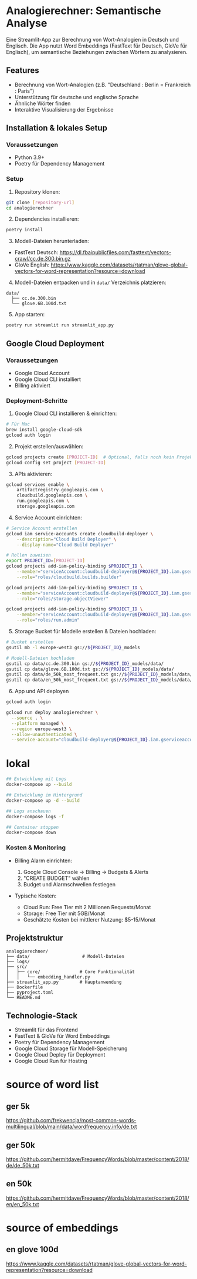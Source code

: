 # Analogierechner: Semantische Analyse

Eine Streamlit-App zur Berechnung von Wort-Analogien in Deutsch und Englisch. Die App nutzt Word Embeddings (FastText für Deutsch, GloVe für Englisch), um semantische Beziehungen zwischen Wörtern zu analysieren.

## Features
- Berechnung von Wort-Analogien (z.B. "Deutschland : Berlin = Frankreich : Paris")
- Unterstützung für deutsche und englische Sprache
- Ähnliche Wörter finden
- Interaktive Visualisierung der Ergebnisse

## Installation & lokales Setup

### Voraussetzungen
- Python 3.9+
- Poetry für Dependency Management

### Setup
1. Repository klonen:
```bash
git clone [repository-url]
cd analogierechner
```

2. Dependencies installieren:
```bash
poetry install
```

3. Modell-Dateien herunterladen:
- FastText Deutsch: https://dl.fbaipublicfiles.com/fasttext/vectors-crawl/cc.de.300.bin.gz
- GloVe English: https://www.kaggle.com/datasets/rtatman/glove-global-vectors-for-word-representation?resource=download

4. Modell-Dateien entpacken und in `data/` Verzeichnis platzieren:
```
data/
  ├── cc.de.300.bin
  └── glove.6B.100d.txt
```

5. App starten:
```bash
poetry run streamlit run streamlit_app.py
```

## Google Cloud Deployment

### Voraussetzungen
- Google Cloud Account
- Google Cloud CLI installiert
- Billing aktiviert

### Deployment-Schritte

1. Google Cloud CLI installieren & einrichten:
```bash
# Für Mac
brew install google-cloud-sdk
gcloud auth login
```

2. Projekt erstellen/auswählen:
```bash
gcloud projects create [PROJECT-ID]  # Optional, falls noch kein Projekt existiert
gcloud config set project [PROJECT-ID]
```

3. APIs aktivieren:
```bash
gcloud services enable \
    artifactregistry.googleapis.com \
    cloudbuild.googleapis.com \
    run.googleapis.com \
    storage.googleapis.com
```

4. Service Account einrichten:
```bash
# Service Account erstellen
gcloud iam service-accounts create cloudbuild-deployer \
    --description="Cloud Build Deployer" \
    --display-name="Cloud Build Deployer"

# Rollen zuweisen
export PROJECT_ID=[PROJECT-ID]
gcloud projects add-iam-policy-binding $PROJECT_ID \
    --member="serviceAccount:cloudbuild-deployer@${PROJECT_ID}.iam.gserviceaccount.com" \
    --role="roles/cloudbuild.builds.builder"

gcloud projects add-iam-policy-binding $PROJECT_ID \
    --member="serviceAccount:cloudbuild-deployer@${PROJECT_ID}.iam.gserviceaccount.com" \
    --role="roles/storage.objectViewer"

gcloud projects add-iam-policy-binding $PROJECT_ID \
    --member="serviceAccount:cloudbuild-deployer@${PROJECT_ID}.iam.gserviceaccount.com" \
    --role="roles/run.admin"
```

5. Storage Bucket für Modelle erstellen & Dateien hochladen:
```bash
# Bucket erstellen
gsutil mb -l europe-west3 gs://${PROJECT_ID}_models

# Modell-Dateien hochladen
gsutil cp data/cc.de.300.bin gs://${PROJECT_ID}_models/data/
gsutil cp data/glove.6B.100d.txt gs://${PROJECT_ID}_models/data/
gsutil cp data/de_50k_most_frequent.txt gs://${PROJECT_ID}_models/data/
gsutil cp data/en_50k_most_frequent.txt gs://${PROJECT_ID}_models/data/
```

6. App und API deployen
```bash
gcloud auth login

gcloud run deploy analogierechner \
  --source . \
  --platform managed \
  --region europe-west3 \
  --allow-unauthenticated \
  --service-account="cloudbuild-deployer@${PROJECT_ID}.iam.gserviceaccount.com"
```

# lokal
```bash
## Entwicklung mit Logs
docker-compose up --build

## Entwicklung im Hintergrund
docker-compose up -d --build

## Logs anschauen
docker-compose logs -f

## Container stoppen
docker-compose down
```

### Kosten & Monitoring

- Billing Alarm einrichten:
  1. Google Cloud Console → Billing → Budgets & Alerts
  2. "CREATE BUDGET" wählen
  3. Budget und Alarmschwellen festlegen

- Typische Kosten:
  - Cloud Run: Free Tier mit 2 Millionen Requests/Monat
  - Storage: Free Tier mit 5GB/Monat
  - Geschätzte Kosten bei mittlerer Nutzung: $5-15/Monat

## Projektstruktur
```
analogierechner/
├── data/                    # Modell-Dateien
├── logs/                    
├── src/
│   ├── core/               # Core Funktionalität
│   │   └── embedding_handler.py
├── streamlit_app.py        # Hauptanwendung
├── Dockerfile
├── pyproject.toml
└── README.md
```

## Technologie-Stack
- Streamlit für das Frontend
- FastText & GloVe für Word Embeddings
- Poetry für Dependency Management
- Google Cloud Storage für Modell-Speicherung
- Google Cloud Deploy für Deployment
- Google Cloud Run für Hosting


# source of word list
## ger 5k
https://github.com/frekwencja/most-common-words-multilingual/blob/main/data/wordfrequency.info/de.txt

## ger 50k
https://github.com/hermitdave/FrequencyWords/blob/master/content/2018/de/de_50k.txt

## en 50k
https://github.com/hermitdave/FrequencyWords/blob/master/content/2018/en/en_50k.txt


# source of embeddings
## en glove 100d
https://www.kaggle.com/datasets/rtatman/glove-global-vectors-for-word-representation?resource=download

